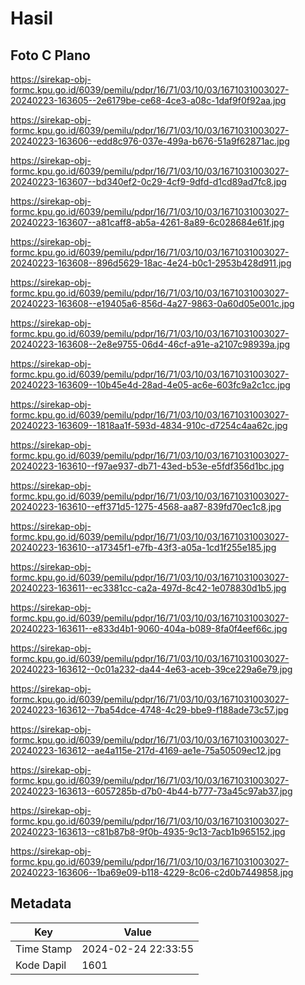 # Hasil

## Foto C Plano

https://sirekap-obj-formc.kpu.go.id/6039/pemilu/pdpr/16/71/03/10/03/1671031003027-20240223-163605--2e6179be-ce68-4ce3-a08c-1daf9f0f92aa.jpg

https://sirekap-obj-formc.kpu.go.id/6039/pemilu/pdpr/16/71/03/10/03/1671031003027-20240223-163606--edd8c976-037e-499a-b676-51a9f62871ac.jpg

https://sirekap-obj-formc.kpu.go.id/6039/pemilu/pdpr/16/71/03/10/03/1671031003027-20240223-163607--bd340ef2-0c29-4cf9-9dfd-d1cd89ad7fc8.jpg

https://sirekap-obj-formc.kpu.go.id/6039/pemilu/pdpr/16/71/03/10/03/1671031003027-20240223-163607--a81caff8-ab5a-4261-8a89-6c028684e61f.jpg

https://sirekap-obj-formc.kpu.go.id/6039/pemilu/pdpr/16/71/03/10/03/1671031003027-20240223-163608--896d5629-18ac-4e24-b0c1-2953b428d911.jpg

https://sirekap-obj-formc.kpu.go.id/6039/pemilu/pdpr/16/71/03/10/03/1671031003027-20240223-163608--e19405a6-856d-4a27-9863-0a60d05e001c.jpg

https://sirekap-obj-formc.kpu.go.id/6039/pemilu/pdpr/16/71/03/10/03/1671031003027-20240223-163608--2e8e9755-06d4-46cf-a91e-a2107c98939a.jpg

https://sirekap-obj-formc.kpu.go.id/6039/pemilu/pdpr/16/71/03/10/03/1671031003027-20240223-163609--10b45e4d-28ad-4e05-ac6e-603fc9a2c1cc.jpg

https://sirekap-obj-formc.kpu.go.id/6039/pemilu/pdpr/16/71/03/10/03/1671031003027-20240223-163609--1818aa1f-593d-4834-910c-d7254c4aa62c.jpg

https://sirekap-obj-formc.kpu.go.id/6039/pemilu/pdpr/16/71/03/10/03/1671031003027-20240223-163610--f97ae937-db71-43ed-b53e-e5fdf356d1bc.jpg

https://sirekap-obj-formc.kpu.go.id/6039/pemilu/pdpr/16/71/03/10/03/1671031003027-20240223-163610--eff371d5-1275-4568-aa87-839fd70ec1c8.jpg

https://sirekap-obj-formc.kpu.go.id/6039/pemilu/pdpr/16/71/03/10/03/1671031003027-20240223-163610--a17345f1-e7fb-43f3-a05a-1cd1f255e185.jpg

https://sirekap-obj-formc.kpu.go.id/6039/pemilu/pdpr/16/71/03/10/03/1671031003027-20240223-163611--ec3381cc-ca2a-497d-8c42-1e078830d1b5.jpg

https://sirekap-obj-formc.kpu.go.id/6039/pemilu/pdpr/16/71/03/10/03/1671031003027-20240223-163611--e833d4b1-9060-404a-b089-8fa0f4eef66c.jpg

https://sirekap-obj-formc.kpu.go.id/6039/pemilu/pdpr/16/71/03/10/03/1671031003027-20240223-163612--0c01a232-da44-4e63-aceb-39ce229a6e79.jpg

https://sirekap-obj-formc.kpu.go.id/6039/pemilu/pdpr/16/71/03/10/03/1671031003027-20240223-163612--7ba54dce-4748-4c29-bbe9-f188ade73c57.jpg

https://sirekap-obj-formc.kpu.go.id/6039/pemilu/pdpr/16/71/03/10/03/1671031003027-20240223-163612--ae4a115e-217d-4169-ae1e-75a50509ec12.jpg

https://sirekap-obj-formc.kpu.go.id/6039/pemilu/pdpr/16/71/03/10/03/1671031003027-20240223-163613--6057285b-d7b0-4b44-b777-73a45c97ab37.jpg

https://sirekap-obj-formc.kpu.go.id/6039/pemilu/pdpr/16/71/03/10/03/1671031003027-20240223-163613--c81b87b8-9f0b-4935-9c13-7acb1b965152.jpg

https://sirekap-obj-formc.kpu.go.id/6039/pemilu/pdpr/16/71/03/10/03/1671031003027-20240223-163606--1ba69e09-b118-4229-8c06-c2d0b7449858.jpg


## Metadata

| Key        | Value               |
| ---------- | ------------------- |
| Time Stamp | 2024-02-24 22:33:55 |
| Kode Dapil | 1601                |



